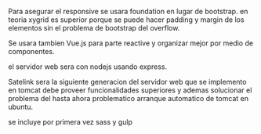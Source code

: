 Para asegurar el responsive se usara foundation en lugar de bootstrap. en teoria xygrid es superior porque se puede hacer padding y margin de los elementos sin el problema de bootstrap del overflow.

Se usara tambien Vue.js para parte reactive y organizar mejor por medio de componentes.

el servidor web sera con nodejs usando express.

Satelink sera la siguiente generacion del servidor web que se implemento en tomcat
    debe proveer funcionalidades superiores y ademas solucionar el problema del 
    hasta ahora problematico arranque automatico de tomcat en ubuntu.


se incluye por primera vez sass y gulp